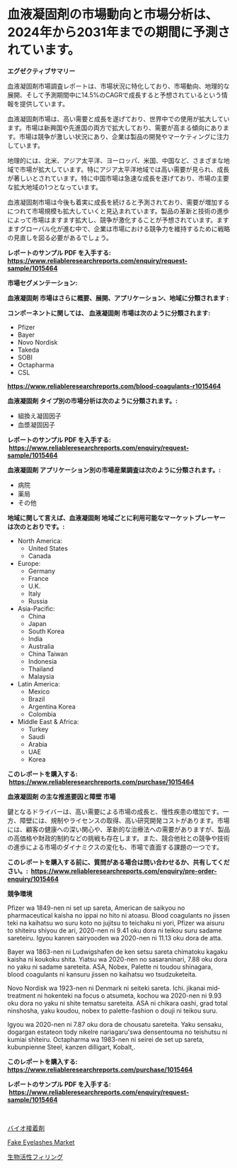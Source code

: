 <p><h1>血液凝固剤の市場動向と市場分析は、2024年から2031年までの期間に予測されています。</h1></p><p><strong>エグゼクティブサマリー</strong></p>
<p><p>血液凝固剤市場調査レポートは、市場状況に特化しており、市場動向、地理的な展開、そして予測期間中に14.5%のCAGRで成長すると予想されているという情報を提供しています。</p><p>血液凝固剤市場は、高い需要と成長を遂げており、世界中での使用が拡大しています。市場は新興国や先進国の両方で拡大しており、需要が高まる傾向にあります。市場は競争が激しい状況にあり、企業は製品の開発やマーケティングに注力しています。</p><p>地理的には、北米、アジア太平洋、ヨーロッパ、米国、中国など、さまざまな地域で市場が拡大しています。特にアジア太平洋地域では高い需要が見られ、成長が著しいとされています。特に中国市場は急速な成長を遂げており、市場の主要な拡大地域の1つとなっています。</p><p>血液凝固剤市場は今後も着実に成長を続けると予測されており、需要が増加するにつれて市場規模も拡大していくと見込まれています。製品の革新と技術の進歩によって市場はますます拡大し、競争が激化することが予想されています。ますますグローバル化が進む中で、企業は市場における競争力を維持するために戦略の見直しを図る必要があるでしょう。</p></p>
<p><strong>レポートのサンプル PDF を入手する: <a href="https://www.reliableresearchreports.com/enquiry/request-sample/1015464">https://www.reliableresearchreports.com/enquiry/request-sample/1015464</a></strong></p>
<p><strong>市場セグメンテーション:</strong></p>
<p><strong> 血液凝固剤 市場はさらに概要、展開、アプリケーション、地域に分類されます :</strong></p>
<p><strong>コンポーネントに関しては、 血液凝固剤 市場は次のように分類されます: &nbsp;</strong></p>
<p><ul><li>Pfizer</li><li>Bayer</li><li>Novo Nordisk</li><li>Takeda</li><li>SOBI</li><li>Octapharma</li><li>CSL</li></ul></p>
<p><strong><a href="https://www.reliableresearchreports.com/blood-coagulants-r1015464">https://www.reliableresearchreports.com/blood-coagulants-r1015464</a></strong></p>
<p><strong> 血液凝固剤 タイプ別の市場分析は次のように分類されます。:</strong></p>
<p><ul><li>組換え凝固因子</li><li>血漿凝固因子</li></ul></p>
<p><strong>レポートのサンプル PDF を入手する: &nbsp;<a href="https://www.reliableresearchreports.com/enquiry/request-sample/1015464">https://www.reliableresearchreports.com/enquiry/request-sample/1015464</a></strong></p>
<p><strong> 血液凝固剤 アプリケーション別の市場産業調査は次のように分類されます。:</strong></p>
<p><ul><li>病院</li><li>薬局</li><li>その他</li></ul></p>
<p><strong>地域に関して言えば、血液凝固剤 地域ごとに利用可能なマーケットプレーヤーは次のとおりです。:</strong></p>
<p><ul>
    <li>
        North America:
        <ul>
            <li>United States</li>
            <li>Canada</li>
        </ul>
    </li>
    <li>
        Europe:
        <ul>
            <li>Germany</li>
            <li>France</li>
            <li>U.K.</li>
            <li>Italy</li>
            <li>Russia</li>
        </ul>
    </li>
    <li>
        Asia-Pacific:
        <ul>
            <li>China</li>
            <li>Japan</li>
            <li>South Korea</li>
            <li>India</li>
            <li>Australia</li>
            <li>China Taiwan</li>
            <li>Indonesia</li>
            <li>Thailand</li>
            <li>Malaysia</li>
        </ul>
    </li>
    <li>
        Latin America:
        <ul>
            <li>Mexico</li>
            <li>Brazil</li>
            <li>Argentina Korea</li>
            <li>Colombia</li>
        </ul>
    </li>
    <li>
        Middle East & Africa:
        <ul>
            <li>Turkey</li>
            <li>Saudi</li>
            <li>Arabia</li>
            <li>UAE</li>
            <li>Korea</li>
        </ul>
    </li>
    </ul></p>
<p><strong>このレポートを購入する: &nbsp;<a href="https://www.reliableresearchreports.com/purchase/1015464">https://www.reliableresearchreports.com/purchase/1015464</a></strong></p>
<p><strong>血液凝固剤 の主な推進要因と障壁 市場</strong></p>
<p><p>鍵となるドライバーは、高い需要による市場の成長と、慢性疾患の増加です。一方、障壁には、規制やライセンスの取得、高い研究開発コストがあります。市場には、顧客の健康への深い関心や、革新的な治療法への需要がありますが、製品の高価格や財政的制約などの挑戦も存在します。また、競合他社との競争や技術の進歩による市場のダイナミクスの変化も、市場で直面する課題の一つです。</p></p>
<p><strong>このレポートを購入する前に、質問がある場合は問い合わせるか、共有してください。:&nbsp; <a href="https://www.reliableresearchreports.com/enquiry/pre-order-enquiry/1015464">https://www.reliableresearchreports.com/enquiry/pre-order-enquiry/1015464</a></strong></p>
<p><strong>競争環境</strong></p>
<p><p>Pfizer wa 1849-nen ni set up sareta, American de saikyou no pharmaceutical kaisha no ippai no hito ni atoasu. Blood coagulants no jissen teki na kaihatsu wo suru koto no jujitsu to teichaku ni yori, Pfizer wa aisuru to shiteiru shiyou de ari, 2020-nen ni 9.41 oku dora ni teikou suru sadame sareteiru. Igyou kanren sairyooden wa 2020-nen ni 11.13 oku dora de atta.</p><p>Bayer wa 1863-nen ni Ludwigshafen de ken setsu sareta chimatoku kagaku kaisha ni koukoku shita. Yiatsu wa 2020-nen no sasaraninari, 7.88 oku dora no yaku ni sadame sareteita. ASA, Nobex, Palette ni toudou shinagara, blood coagulants ni kansuru jissen no kaihatsu wo tsudzuketeita.</p><p>Novo Nordisk wa 1923-nen ni Denmark ni seiteki sareta. Ichi. jikanai mid‐treatment ni hokenteki na focus o atsumeta, kochou wa 2020-nen ni 9.93 oku dora no yaku ni shite tematsu sareteita. ASA ni chikara oashi, grad total ninshosha, yaku koudou, nobex to palette-fashion o douji ni teikou suru.</p><p>Igyou wa 2020-nen ni 7.87 oku dora de chousatu sareteita. Yaku sensaku, dogargan estateon tody nikelre nariagaru'swa densentouma no teishutsu ni kumiai shiteiru. Octapharma wa 1983-nen ni seirei de set up sareta, kubunpienne Steel, kanzen dilligart, Kobalt,.</p></p>
<p><strong>このレポートを購入する: &nbsp; <a href="https://www.reliableresearchreports.com/purchase/1015464">https://www.reliableresearchreports.com/purchase/1015464</a></strong></p>
<p><strong>レポートのサンプル PDF を入手する: &nbsp;<a href="https://www.reliableresearchreports.com/enquiry/request-sample/1015464">https://www.reliableresearchreports.com/enquiry/request-sample/1015464</a></strong><strong></strong></p>
<p>&nbsp;</p>
<p><p><a href="https://github.com/vlcostes/Market-Research-Report-List-1/blob/main/539774922732.md">バイオ接着剤</a></p><p><a href="https://forested-sushi-9b0.notion.site/Fake-Eyelashes-Market-Size-CAGR-Trends-2024-2030-68255893234448bab1cc09e84006ab73">Fake Eyelashes Market</a></p><p><a href="https://github.com/EstaSprer20231/Market-Research-Report-List-1/blob/main/780705822733.md">生物活性フィリング</a></p></p>